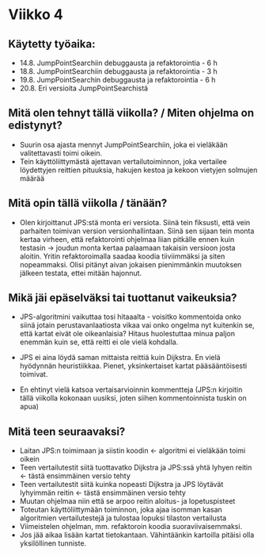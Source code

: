 
# Viikko 4

## Käytetty työaika:

- 14.8. JumpPointSearchiin debuggausta ja refaktorointia - 6 h
- 18.8. JumpPointSearchiin debuggausta ja refaktorointia - 3 h
- 19.8. JumpPointSearchin  debuggausta ja refaktorointia - 6 h
- 20.8. Eri versioita JumpPointSearchistä

## Mitä olen tehnyt tällä viikolla? / Miten ohjelma on edistynyt?

- Suurin osa ajasta mennyt JumpPointSearchiin, joka ei vieläkään valitettavasti toimi oikein.
- Tein käyttöliittymästä ajettavan vertailutoiminnon, joka vertailee löydettyjen reittien pituuksia, hakujen kestoa ja kekoon vietyjen solmujen määrää

## Mitä opin tällä viikolla / tänään?
- Olen kirjoittanut JPS:stä monta eri versiota. Siinä tein fiksusti, että vein parhaiten toimivan version versionhallintaan. Siinä sen sijaan tein monta kertaa virheen, että refaktorointi ohjelmaa liian pitkälle ennen kuin testasin -> joudun monta kertaa palaamaan takaisin versioon josta aloitin. Yritin refaktoroimalla saadaa koodia tiiviimmäksi ja siten nopeammaksi. Olisi pitänyt aivan jokaisen pienimmänkin muutoksen jälkeen testata, ettei mitään hajonnut.  

## Mikä jäi epäselväksi tai tuottanut vaikeuksia? 

- JPS-algoritmini vaikuttaa tosi hitaaalta - voisitko kommentoida onko siinä jotain perustavanlaatiosta vikaa vai onko ongelma nyt kuitenkin se, että kartat eivät ole oikeanlaisia? Hitaus huolestuttaa minua paljon enemmän kuin se, että reitti ei ole vielä kohdalla.

- JPS ei aina löydä saman mittaista reittiä kuin Dijkstra. En vielä hyödynnän heuristiikkaa. Pienet, yksinkertaiset kartat pääsääntöisesti toimivat.

- En ehtinyt vielä katsoa vertaisarvioinnin kommentteja (JPS:n kirjoitin tällä viikolla kokonaan uusiksi, joten siihen kommentoinnista tuskin on apua)

## Mitä teen seuraavaksi?

- Laitan JPS:n toimimaan ja siistin koodin <- algoritmi ei vieläkään toimi oikein
- Teen vertailutestit siitä tuottavatko Dijkstra ja JPS:ssä yhtä lyhyen reitin <- tästä ensimmäinen versio tehty
- Teen vertailutestit siitä kuinka nopeasti Dijkstra ja JPS löytävät lyhyimmän reitin <- tästä ensimmäinen versio tehty
- Muutan ohjelmaa niin että se arpoo reitin aloitus- ja lopetuspisteet
- Toteutan käyttöliittymään toiminnon, joka ajaa isomman kasan algoritmien vertailutestejä ja tulostaa lopuksi tilaston vertailusta
- Viimeistelen ohjelman, mm. refaktoroin koodia suoraviivaisemmaksi.
- Jos jää aikaa lisään kartat tietokantaan. Vähintäänkin kartoilla pitäisi olla yksilöllinen tunniste.
